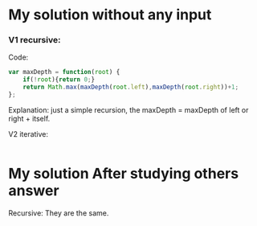 
# My solution without any input

### V1 recursive:
Code:
```js
var maxDepth = function(root) {
    if(!root){return 0;}
    return Math.max(maxDepth(root.left),maxDepth(root.right))+1;
};
```
Explanation:
just a simple recursion,
the maxDepth = maxDepth of left or right + itself.

V2 iterative:
```js

```

# My solution After studying others answer
Recursive: 
They are the same.


